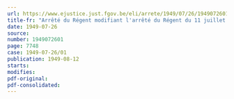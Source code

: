 ```yaml
---
url: https://www.ejustice.just.fgov.be/eli/arrete/1949/07/26/1949072601/justel
title-fr: "Arrêté du Régent modifiant l'arrêté du Régent du 11 juillet 1947, instituant une commission nationale pour l'étude du statut de la production, du transport et de la distribution de l'énergie électrique"
date: 1949-07-26
source:
number: 1949072601
page: 7748
case: 1949-07-26/01
publication: 1949-08-12
starts:
modifies:
pdf-original:
pdf-consolidated:
---
```


